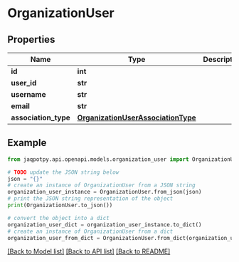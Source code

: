 # OrganizationUser


## Properties

Name | Type | Description | Notes
------------ | ------------- | ------------- | -------------
**id** | **int** |  | [optional] 
**user_id** | **str** |  | 
**username** | **str** |  | 
**email** | **str** |  | 
**association_type** | [**OrganizationUserAssociationType**](OrganizationUserAssociationType.md) |  | 

## Example

```python
from jaqpotpy.api.openapi.models.organization_user import OrganizationUser

# TODO update the JSON string below
json = "{}"
# create an instance of OrganizationUser from a JSON string
organization_user_instance = OrganizationUser.from_json(json)
# print the JSON string representation of the object
print(OrganizationUser.to_json())

# convert the object into a dict
organization_user_dict = organization_user_instance.to_dict()
# create an instance of OrganizationUser from a dict
organization_user_from_dict = OrganizationUser.from_dict(organization_user_dict)
```
[[Back to Model list]](../README.md#documentation-for-models) [[Back to API list]](../README.md#documentation-for-api-endpoints) [[Back to README]](../README.md)


